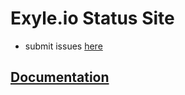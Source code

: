 # Exyle.io Status Site

- submit issues [here](https://github.com/exyleio/exyleio/issues)

## [Documentation](https://exyleio-docs.web.app/docs/projects/status/overview)
